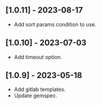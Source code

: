 ## [1.0.11] - 2023-08-17
- Add sort params condition to use.

## [1.0.10] - 2023-07-03
- Add timeout option.

## [1.0.9] - 2023-05-18
- Add gitlab templates.
- Update gemspec.
